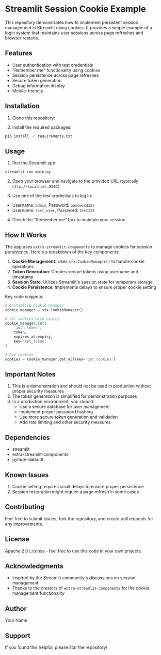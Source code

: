 # Streamlit Session Cookie Example

This repository demonstrates how to implement persistent session management in Streamlit using cookies. It provides a simple example of a login system that maintains user sessions across page refreshes and browser restarts.

## Features

- User authentication with test credentials
- "Remember me" functionality using cookies
- Session persistence across page refreshes
- Secure token generation
- Debug information display
- Mobile-friendly

## Installation

1. Clone this repository:

2. Install the required packages:
```bash
pip install -r requirements.txt
```

## Usage

1. Run the Streamlit app:
```bash
streamlit run main.py
```

2. Open your browser and navigate to the provided URL (typically `http://localhost:8501`)

3. Use one of the test credentials to log in:
- Username: `admin`, Password: `password123`
- Username: `test_user`, Password: `test123`

4. Check the "Remember me" box to maintain your session

## How It Works

The app uses `extra-streamlit-components` to manage cookies for session persistence. Here's a breakdown of the key components:

1. **Cookie Management**: Uses `stx.CookieManager()` to handle cookie operations
2. **Token Generation**: Creates secure tokens using username and timestamp
3. **Session State**: Utilizes Streamlit's session state for temporary storage
4. **Cookie Persistence**: Implements delays to ensure proper cookie setting

Key code snippets:

```python
# Initialize cookie manager
cookie_manager = stx.CookieManager()

# Set cookies with expiry
cookie_manager.set(
    'auth_token',
    token,
    expires_at=expiry,
    key='set_token'
)

# Get cookies
cookies = cookie_manager.get_all(key='get_cookies')
```

## Important Notes

1. This is a demonstration and should not be used in production without proper security measures
2. The token generation is simplified for demonstration purposes
3. In a production environment, you should:
   - Use a secure database for user management
   - Implement proper password hashing
   - Use more secure token generation and validation
   - Add rate limiting and other security measures

## Dependencies

- streamlit
- extra-streamlit-components
- python-dateutil

## Known Issues

1. Cookie setting requires small delays to ensure proper persistence
2. Session restoration might require a page refresh in some cases

## Contributing

Feel free to submit issues, fork the repository, and create pull requests for any improvements.

## License

Apache 2.0 License - feel free to use this code in your own projects.

## Acknowledgments

- Inspired by the Streamlit community's discussions on session management
- Thanks to the creators of `extra-streamlit-components` for the cookie management functionality

## Author

Your Name

## Support

If you found this helpful, please star the repository!
